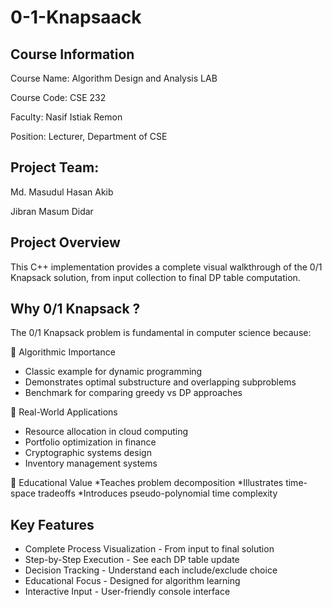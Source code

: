 # 0-1-Knapsaack

## Course Information
Course Name: Algorithm Design and Analysis LAB

Course Code: CSE 232

Faculty: Nasif Istiak Remon

Position: Lecturer, Department of CSE

## Project Team: 
Md. Masudul Hasan Akib

Jibran Masum Didar

## Project Overview
This C++ implementation provides a complete visual walkthrough of the 0/1 Knapsack solution, from input collection to final DP table computation.

## Why 0/1 Knapsack ?
The 0/1 Knapsack problem is fundamental in computer science because:

🔹 Algorithmic Importance
* Classic example for dynamic programming
* Demonstrates optimal substructure and overlapping subproblems
* Benchmark for comparing greedy vs DP approaches

🔹 Real-World Applications
* Resource allocation in cloud computing
* Portfolio optimization in finance
* Cryptographic systems design
* Inventory management systems

 🔹 Educational Value
*Teaches problem decomposition
*Illustrates time-space tradeoffs
*Introduces pseudo-polynomial time complexity


## Key Features
* Complete Process Visualization - From input to final solution
* Step-by-Step Execution - See each DP table update
* Decision Tracking - Understand each include/exclude choice
* Educational Focus - Designed for algorithm learning
* Interactive Input - User-friendly console interface




